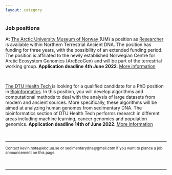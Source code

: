 ```yaml
---
layout: category
---
```


<div class="intro">
<h3 class="section-title underline">Job positions</h3>

<p>At <a href="https://en.uit.no/tmu" target="_blank"><u>The Arctic University Museum of Norway </u></a>(UM) a position as <a href="https://www.jobbnorge.no/en/available-jobs/job/222676/researcher-in-northern-terrestrial-ancient-dna" target="_blank"><u>Researcher</u></a> is available within Northern Terrestrial Ancient DNA. The position has funding for three years, with the possibility of an extended funding period. The position is affiliated to the newly established Norwegian Centre for Arctic Ecosystem Genomics (ArcEcoGen) and will be part of the terrestrial working group. <b> Application deadline 4th June 2022</b>. <a href="https://www.jobbnorge.no/en/available-jobs/job/222676/researcher-in-northern-terrestrial-ancient-dna" target="_blank"><u> More information</u></a> </p>
<br>

<p><a href="https://www.healthtech.dtu.dk/english" target="_blank"><u>The DTU Health Tech </u></a> is looking for a qualified candidate for a PhD position in  <a href="https://www.dtu.dk/english/about/job-and-career/vacant-positions/job?id=09a1546e-7501-47c5-bca9-ee43605153f7" target="_blank"><u> Bioinformatics</u></a>. In this position, you will develop algorithms and computational methods to deal with the analysis of large datasets from modern and ancient sources. More specifically, these algorithms will be aimed at analyzing human genomes from sedimentary DNA. The bioinformatics section of DTU Health Tech performs research in different areas including machine learning, cancer genomics and population genomics. <b>Application deadline 14th of June 2022</b>. <a href="https://www.dtu.dk/english/about/job-and-career/vacant-positions/job?id=09a1546e-7501-47c5-bca9-ee43605153f7" target="_blank"><u> More information</u></a> </p>
<br>

  
<hr />
<p><small>Contact kevin.nota@ebc.uu.se or sedimentarydna@gmail.com if you want to plance a job announcement on this page.</small></p>

<br>

<hr>
